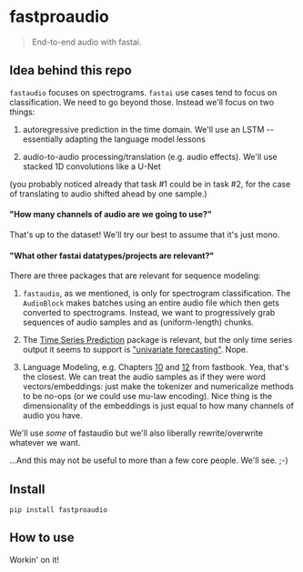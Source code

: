 # fastproaudio
> End-to-end audio with fastai.


## Idea behind this repo

`fastaudio` focuses on spectrograms. `fastai` use cases tend to focus on classification. We need to go beyond those. Instead we'll focus on two things:

1. autoregressive prediction in the time domain. We'll use an LSTM -- essentially adapting the language model lessons

2.  audio-to-audio processing/translation (e.g. audio effects). We'll use stacked 1D convolutions like a U-Net

(you probably noticed already that task #1 could be in task #2, for the case of translating to audio shifted ahead by one sample.)

#### "How many channels of audio are we going to use?"
 That's up to the dataset!  We'll try our best to assume that it's just mono.

#### "What other fastai datatypes/projects are relevant?"
 There are three packages that are relevant for sequence modeling:

1.  `fastaudio`, as we mentioned, is only for spectrogram classification. The `AudioBlock` makes batches using an entire audio file which then gets converted to spectrograms.  Instead, we want to progressively grab sequences of audio samples and as (uniform-length) chunks.

2. The [Time Series Prediction](https://timeseriesai.github.io/tsai/) package is relevant, but the only time series output it seems to support is ["univariate forecasting"](https://timeseriesai.github.io/tsai/#Univariate-Forecasting).  Nope. 
3. Language Modeling, e.g. Chapters [10](https://github.com/fastai/fastbook/blob/master/10_nlp.ipynb) and [12](https://github.com/fastai/fastbook/blob/master/12_nlp_dive.ipynb) from fastbook. Yea, that's the closest. We can treat the audio samples as if they were word vectors/embeddings: just make the tokenizer and numericalize methods to be no-ops (or we could use mu-law encoding).  Nice thing is the dimensionality of the embeddings is just equal to how many channels of audio you have. 
   
We'll use *some* of fastaudio but we'll also liberally rewrite/overwrite whatever we want.

...And this may not be useful to more than a few core people. We'll see. ;-) 

## Install

`pip install fastproaudio`

## How to use

Workin' on it! 
